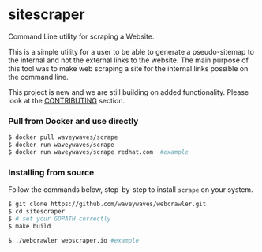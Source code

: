 # sitescraper
Command Line utility for scraping a Website. 

This is a simple utility for a user to be able to generate a pseudo-sitemap to the internal and not the external links to the website. 
The main purpose of this tool was to make web scraping a site for the internal links possible on the command line.

This project is new and we are still building on added functionality.
Please look at the [CONTRIBUTING](https://github.com/waveywaves/webcrawler/blob/master/docs/CONTRIBUTING.md) section.

### Pull from Docker and use directly

```sh
$ docker pull waveywaves/scrape
$ docker run waveywaves/scrape 
$ docker run waveywaves/scrape redhat.com  #example
```

### Installing from source

Follow the commands below, step-by-step to install `scrape` on your system.

```sh
$ git clone https://github.com/waveywaves/webcrawler.git
$ cd sitescraper
$ # set your GOPATH correctly
$ make build

$ ./webcrawler webscraper.io #example
```
